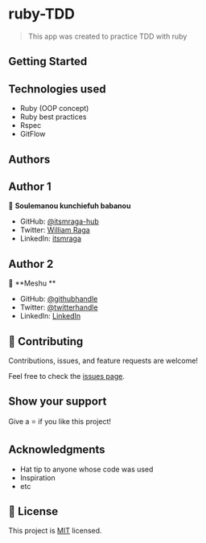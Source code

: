 # ruby-TDD

> This app was created to practice TDD with ruby

## Getting Started

## Technologies used

- Ruby (OOP concept)
- Ruby best practices
- Rspec
- GitFlow

## Authors

## Author 1

👤 **Soulemanou kunchiefuh babanou**

- GitHub: [@itsmraga-hub](https://github.com/itsmraga-hub)
- Twitter: [William Raga](https://twitter.com/@RagaMacharia)
- LinkedIn: [itsmraga](https://linkedin.com/in/itsmraga)

## Author 2

👤 **Meshu **

- GitHub: [@githubhandle](https://github.com/DuaneDave)
- Twitter: [@twitterhandle](https://twitter.com/dave_duane)
- LinkedIn: [LinkedIn](https://www.linkedin.com/in/david-obiebi/)

## 🤝 Contributing

Contributions, issues, and feature requests are welcome!

Feel free to check the [issues page](../../issues/).

## Show your support

Give a ⭐️ if you like this project!

## Acknowledgments

- Hat tip to anyone whose code was used
- Inspiration
- etc

## 📝 License

This project is [MIT](./MIT.md) licensed.
